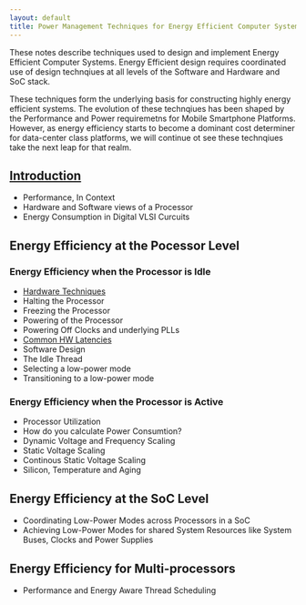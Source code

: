 ```yaml
---
layout: default
title: Power Management Techniques for Energy Efficient Computer Systems
---
```


These notes describe techniques used to design and implement Energy
Efficient Computer Systems. Energy Efficient design requires
coordinated use of design technqiues at all levels of the Software and
Hardware and SoC stack.

These techniques form the underlying basis for constructing highly
energy efficient systems. The evolution of these technqiues has been
shaped by the Performance and Power requiremetns for Mobile Smartphone
Platforms. However, as energy efficiency starts to become a dominant
cost determiner for data-center class platforms, we will continue ot
see these technqiues take the next leap for that realm.

## [Introduction]
- Performance, In Context
- Hardware and Software views of a Processor
- Energy Consumption in Digital VLSI Curcuits

## Energy Efficiency at the Pocessor Level

### Energy Efficiency when the Processor is Idle
- [Hardware Techniques]
 - Halting the Processor
 - Freezing the Processor
 - Powering of the Processor
 - Powering Off Clocks and underlying PLLs
 - [Common HW Latencies]
- Software Design
 - The Idle Thread
  - Selecting a low-power mode
  - Transitioning to a low-power mode

### Energy Efficiency when the Processor is Active
- Processor Utilization
- How do you calculate Power Consumtion?
- Dynamic Voltage and Frequency Scaling
- Static Voltage Scaling
 - Continous Static Voltage Scaling
  - Silicon, Temperature and Aging

## Energy Efficiency at the SoC Level
- Coordinating Low-Power Modes across Processors in a SoC
- Achieving Low-Power Modes for shared System Resources like System
  Buses, Clocks and Power Supplies

## Energy Efficiency for Multi-processors
- Performance and Energy Aware Thread Scheduling

[Introduction]: chapter_introduction
[Hardware Techniques]: hw_proc_idle
[Common HW Latencies]: hw_proc_latency
